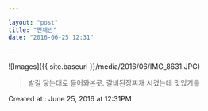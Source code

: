```yaml
---

layout: "post"  
title: "면채반"  
date: "2016-06-25 12:31"

---
```


![Images]({{ site.baseurl }}/media/2016/06/IMG_8631.JPG)

> 발길 닿는대로 들어와본곳. 갈비된장찌개 시켰는데 맛있기를

Created at : June 25, 2016 at 12:31PM
